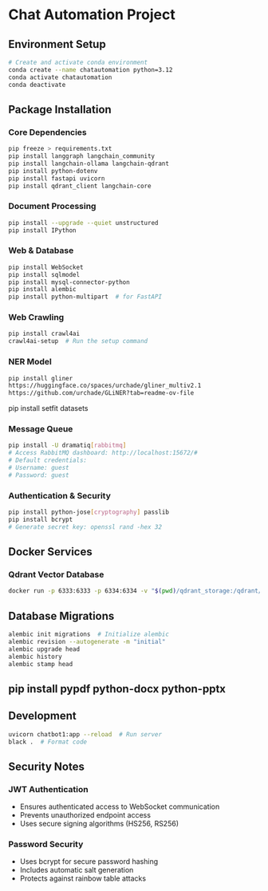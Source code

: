 # Chat Automation Project

## Environment Setup
```bash
# Create and activate conda environment
conda create --name chatautomation python=3.12
conda activate chatautomation
conda deactivate
```

## Package Installation
### Core Dependencies
```bash
pip freeze > requirements.txt
pip install langgraph langchain_community
pip install langchain-ollama langchain-qdrant
pip install python-dotenv
pip install fastapi uvicorn
pip install qdrant_client langchain-core
```

### Document Processing
```bash
pip install --upgrade --quiet unstructured
pip install IPython
```

### Web & Database
```bash
pip install WebSocket
pip install sqlmodel
pip install mysql-connector-python
pip install alembic
pip install python-multipart  # for FastAPI
```

### Web Crawling
```bash
pip install crawl4ai
crawl4ai-setup  # Run the setup command
```

### NER Model
```bash
pip install gliner
https://huggingface.co/spaces/urchade/gliner_multiv2.1
https://github.com/urchade/GLiNER?tab=readme-ov-file
```


pip install setfit datasets



### Message Queue
```bash
pip install -U dramatiq[rabbitmq]
# Access RabbitMQ dashboard: http://localhost:15672/#
# Default credentials:
# Username: guest
# Password: guest
```

### Authentication & Security
```bash
pip install python-jose[cryptography] passlib
pip install bcrypt
# Generate secret key: openssl rand -hex 32
```

## Docker Services
### Qdrant Vector Database
```bash
docker run -p 6333:6333 -p 6334:6334 -v "$(pwd)/qdrant_storage:/qdrant/storage:z" qdrant/qdrant
```

## Database Migrations
```bash
alembic init migrations  # Initialize alembic
alembic revision --autogenerate -m "initial"
alembic upgrade head
alembic history
alembic stamp head
```

## pip install pypdf python-docx python-pptx

## Development
```bash
uvicorn chatbot1:app --reload  # Run server
black .  # Format code
```

## Security Notes
### JWT Authentication
- Ensures authenticated access to WebSocket communication
- Prevents unauthorized endpoint access
- Uses secure signing algorithms (HS256, RS256)

### Password Security
- Uses bcrypt for secure password hashing
- Includes automatic salt generation
- Protects against rainbow table attacks
